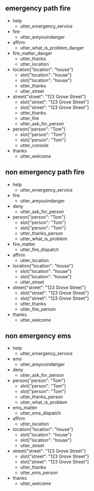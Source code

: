 ## emergency path fire
* help
    - utter_emergency_service
* fire
    - utter_areyouindanger
* affirm
    - utter_what_is_problem_danger
* fire_matter_danger
    - utter_thanks
    - utter_location
* location{"location": "house"}
    - slot{"location": "house"}
    - slot{"location": "house"}
    - utter_thanks
    - utter_street
* street{"street": "123 Grove Street"}
    - slot{"street": "123 Grove Street"}
    - slot{"street": "123 Grove Street"}
    - utter_thanks
    - utter_fire   <!-- predicted: utter_police -->
    - utter_ask_for_person
* person{"person": "Tom"}
    - slot{"person": "Tom"}
    - slot{"person": "Tom"}
    - utter_console
* thanks
    - utter_welcome


## non emergency path fire
* help
    - utter_emergency_service
* fire
    - utter_areyouindanger
* deny
    - utter_ask_for_person
* person{"person": "Tom"}
    - slot{"person": "Tom"}
    - slot{"person": "Tom"}
    - utter_thanks_person
    - utter_what_is_problem
* fire_matter
    - utter_fire_dispatch
* affirm
    - utter_location
* location{"location": "house"}
    - slot{"location": "house"}
    - slot{"location": "house"}
    - utter_street
* street{"street": "123 Grove Street"}
    - slot{"street": "123 Grove Street"}
    - slot{"street": "123 Grove Street"}
    - utter_thanks
    - utter_fire_person   <!-- predicted: utter_police_person -->
* thanks
    - utter_welcome


## non emergency ems
* help
    - utter_emergency_service
* ems
    - utter_areyouindanger
* deny
    - utter_ask_for_person
* person{"person": "Tom"}
    - slot{"person": "Tom"}
    - slot{"person": "Tom"}
    - utter_thanks_person
    - utter_what_is_problem
* ems_matter
    - utter_ems_dispatch
* affirm
    - utter_location
* location{"location": "house"}
    - slot{"location": "house"}
    - slot{"location": "house"}
    - utter_street
* street{"street": "123 Grove Street"}
    - slot{"street": "123 Grove Street"}
    - slot{"street": "123 Grove Street"}
    - utter_thanks
    - utter_ems_person   <!-- predicted: utter_police_person -->
* thanks
    - utter_welcome


